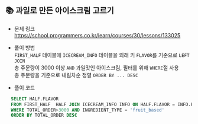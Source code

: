## 📚 과일로 만든 아이스크림 고르기
- 문제 링크
  <br /> https://school.programmers.co.kr/learn/courses/30/lessons/133025
  
- 풀이 방법
  <br />  `FIRST_HALF` 테이블에 `ICECREAM_INFO` 테이블을 외래 키 `FLAVOR`를 기준으로 `LEFT JOIN`  
          총 주문량이 3000 이상 `AND` 과일맛인 아이스크림, 필터를 위해 `WHERE`절 사용  
          총 주문량을 기준으로 내림차순 정렬 `ORDER BY ... DESC`
  
- 풀이 코드
```sql
  SELECT HALF.FLAVOR
  FROM FIRST_HALF  HALF JOIN ICECREAM_INFO INFO ON HALF.FLAVOR = INFO.FLAVOR
  WHERE TOTAL_ORDER>3000 AND INGREDIENT_TYPE = 'fruit_based'
  ORDER BY TOTAL_ORDER DESC
``` 
